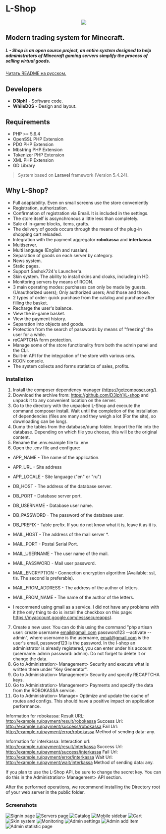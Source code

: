 # L-Shop

<p align="center">
<img src ="http://i90.fastpic.ru/big/2017/0309/9c/1cebb8e0e70a432b71102bf20334459c.png">
</p>

## Modern trading system for Minecraft.

##### L - Shop is an open source project, an entire system designed to help administrators of Minecraft gaming servers simplify the process of selling virtual goods.

[Читать README на русском.](README_RU.md)

## Developers
* **D3lph1** - Software code.
* **WhileD0S** - Design and layout.

## Requirements
* PHP >= 5.6.4
* OpenSSL PHP Extension
* PDO PHP Extension
* Mbstring PHP Extension
* Tokenizer PHP Extension
* XML PHP Extension
* GD Library

> System based on **Laravel** framework (Version 5.4.24).

## Why L-Shop?
* Full adaptability. Even on small screens use the store conveniently
* Registration, authorization.
* Confirmation of registration via Email. It is included in the settings.
* The store itself is assynchronous a little less than completely.
* Sale of in-game blocks, items, grafts.
* The delivery of goods occurs through the means of the plug-in shopping cart reloaded.
* Integration with the payment aggregator **robokassa** and **interkassa**.
* Multiserver.
* Multi language (English and russian).
* Separation of goods on each server by category.
* News system.
* Static pages.
* Support Sashok724's Launcher'a.
* Skin system. The ability to install skins and cloaks, including in HD.
* Monitoring servers by means of RCON.
* 3 main operating modes: purchases can only be made by guests. (Unauthorized users); Only authorized users; And those and those.
* 2 types of order: quick purchase from the catalog and purchase after filling the basket.
* Recharge the user's balance.
* View the in-game basket.
* View the payment history.
* Separation into objects and goods.
* Protection from the search of passwords by means of "freezing" the user for a while.
* reCAPTCHA form protection.
* Manage some of the store functionality from both the admin panel and the CLI.
* Built-in API for the integration of the store with various cms.
* RCON console.
* The system collects and forms statistics of sales, profits.

### Installation
1) Install the composer dependency manager (https://getcomposer.org/).
2) Download the archive from: https://github.com/D3lph1/L-shop and unpack it to any convenient location on the server.
3) Go to the directory with the unpacked L-Shop and execute the command composer install. Wait until the completion of the installation of dependencies (files are many and they weigh a lot (For the site), so downloading can be long).
4) Dump the tables from the database/dump folder. Import the file into the database. Depending on which file you choose, this will be the original content.
5) Rename the .env.example file to .env
6) Open the .env file and configure:
+ APP_NAME - The name of the application.
+ APP_URL - Site address
+ APP_LOCALE - Site language ("en" or "ru")

+ DB_HOST - The address of the database server.
+ DB_PORT - Database server port.
+ DB_USERNAME - Database user name.
+ DB_PASSWORD - The password of the database user.
+ DB_PREFIX - Table prefix. If you do not know what it is, leave it as it is.

+ MAIL_HOST - The address of the mail server *.
+ MAIL_PORT - Postal Serial Port.
+ MAIL_USERNAME - The user name of the mail.
+ MAIL_PASSWORD - Mail user password.
+ MAIL_ENCRYPTION - Connection encryption algorithm (Available: ssl, tls. The second is preferable).
+ MAIL_FROM_ADDRESS - The address of the author of letters.
+ MAIL_FROM_NAME - The name of the author of the letters.

* I recommend using gmail as a service. I did not have any problems with it (the only thing to do is install the checkbox on this page: https://myaccount.google.com/lesssecureapps).
7) Create a new user. You can do this using the command "php artisan user: create username email@gmail.com password123 --activate --admin", where username is the username, email@gmail.com is the user's email, password123 is the password. In the l-shop an administrator is already registered, you can enter under his account (username: admin password: admin). Do not forget to delete it or change the data.
8) Go to Administration> Management> Security and execute what is written there under "Key Generator".
10) Go to Administration> Management> Security and specify RECAPTCHA keys.
11) Go to Administration> Management> Payments and specify the data from the ROBOKASSA service.
12) Go to Administration> Manage> Optimize and update the cache of routes and configs. This should have a positive impact on application performance.

Information for robokassa:
Result URL: http://example.ru/payment/result/robokassa
Success Url: http://example.ru/payment/success/robokassa
Fail Url: http://example.ru/payment/error/robokassa
Method of sending data: any.

Information for interkassa:
Interaction url: http://example.ru/payment/result/interkassa
Success Url: http://example.ru/payment/success/interkassa
Fail Url: http://example.ru/payment/error/interkassa
Wait Url: http://example.ru/payment/wait/interkassa
Method of sending data: any.

If you plan to use the L-Shop API, be sure to change the secret key. You can do this in the Administration> Management> API section.

After the performed operations, we recommend installing the Directory root of your web server in the public folder.

### Screenshots

![Signin page](http://i95.fastpic.ru/big/2017/0730/5c/e859908d8291c3b4e7ea9d2fd4425c5c.png)
![Servers page](http://i95.fastpic.ru/big/2017/0730/89/49bf86f0555f6866443ba5c27978ab89.png)
![Catalog](http://i95.fastpic.ru/big/2017/0730/ad/cfb98f746e88516f495091b377408aad.png)
![Mobile sidebar](http://i95.fastpic.ru/big/2017/0730/ef/c2f9a79d419302eab3988f3f07bafaef.png)
![Cart](http://i95.fastpic.ru/big/2017/0730/7a/4ed9801bb2ce8a47a8306aa84316787a.png)
![Skin system](http://i95.fastpic.ru/big/2017/0730/3a/6102f9252a9e7cfa19cd3ea0357b523a.png)
![Monitoring](http://i95.fastpic.ru/big/2017/0730/16/c5498498df83e1217eb70f7af5e72b16.png)
![Admin settings](http://i95.fastpic.ru/big/2017/0730/5b/38a9c0c5f2c4d280c49d65011fd0cd5b.png)
![Admin add item](http://i95.fastpic.ru/big/2017/0730/69/875c3d1fa0cc9c370aabb485b3991e69.png)
![Admin statistic page](http://i95.fastpic.ru/big/2017/0730/16/a62fe2beefe5c2fa5482224df2896816.png)
